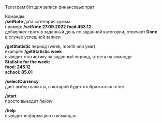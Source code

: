 Телеграм бот для записи финансовых трат

Команды:\
**/setNote** дата категория сумма\
пример: **/setNote 27.09.2022 food 453.12**\
добавляет трату в заданный день по заданной категории, отвечает **Done** в случае успешной записи

**/getStatistic** период (week, month или year)\
example: **/getStatistic week**\
выводит статистику за заданный период, ответа на команду:\
**Statistic for the week:\
food: 245.12\
school: 85.01**

**/selectCurrency**\
дает выбор валюты, в которой будет отображаться отчет

**/start**\
просто выводит *hellow*

**/help**\
выводит информацию о командах